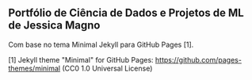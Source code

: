 ## Portfólio de Ciência de Dados e Projetos de ML de Jessica Magno

Com base no tema Minimal Jekyll para GitHub Pages [1].

[1] Jekyll theme "Minimal" for GitHub Pages: https://github.com/pages-themes/minimal (CC0 1.0 Universal License)

